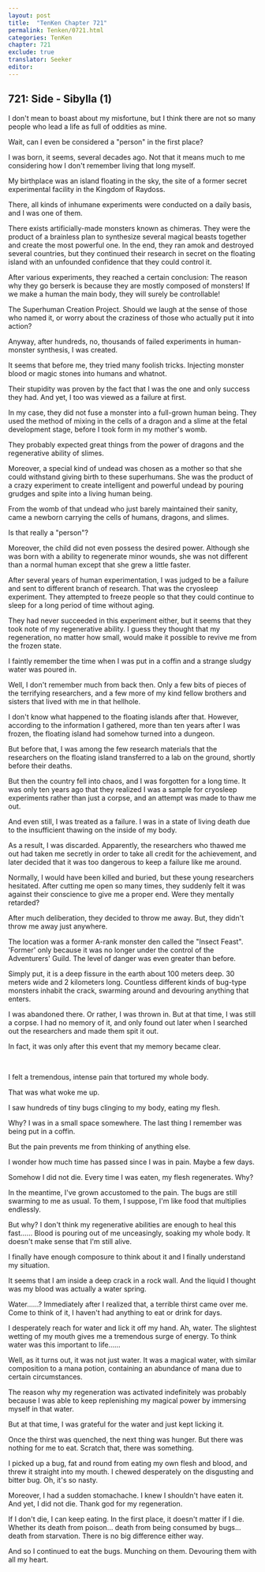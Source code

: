 ```yaml
---
layout: post
title:  "TenKen Chapter 721"
permalink: Tenken/0721.html
categories: TenKen
chapter: 721
exclude: true
translator: Seeker
editor: 
---
```

<h2 id="ch721">721: Side - Sibylla (1)</h2>

<p>I don't mean to boast about my misfortune, but I think there are not so many people who lead a life as full of oddities as mine.</p>

<p>Wait, can I even be considered a "person" in the first place?</p>

<p>I was born, it seems, several decades ago. Not that it means much to me considering how I don't remember living that long myself.</p>

<p>My birthplace was an island floating in the sky, the site of a former secret experimental facility in the Kingdom of Raydoss.</p>

<p>There, all kinds of inhumane experiments were conducted on a daily basis, and I was one of them.</p>

<p>There exists artificially-made monsters known as chimeras. They were the product of a brainless plan to synthesize several magical beasts together and create the most powerful one. In the end, they ran amok and destroyed several countries, but they continued their research in secret on the floating island with an unfounded confidence that they could control it.</p>

<p>After various experiments, they reached a certain conclusion: The reason why they go berserk is because they are mostly composed of monsters! If we make a human the main body, they will surely be controllable!</p>

<p>The Superhuman Creation Project. Should we laugh at the sense of those who named it, or worry about the craziness of those who actually put it into action?</p>

<p>Anyway, after hundreds, no, thousands of failed experiments in human-monster synthesis, I was created.</p>

<p>It seems that before me, they tried many foolish tricks. Injecting monster blood or magic stones into humans and whatnot.</p>

<p>Their stupidity was proven by the fact that I was the one and only success they had. And yet, I too was viewed as a failure at first.</p>

<p>In my case, they did not fuse a monster into a full-grown human being. They used the method of mixing in the cells of a dragon and a slime at the fetal development stage, before I took form in my mother's womb.</p>

<p>They probably expected great things from the power of dragons and the regenerative ability of slimes.</p>

<p>Moreover, a special kind of undead was chosen as a mother so that she could withstand giving birth to these superhumans. She was the product of a crazy experiment to create intelligent and powerful undead by pouring grudges and spite into a living human being.</p>

<p>From the womb of that undead who just barely maintained their sanity, came a newborn carrying the cells of humans, dragons, and slimes.</p>

<p>Is that really a "person"?</p>

<p>Moreover, the child did not even possess the desired power. Although she was born with a ability to regenerate minor wounds, she was not different than a normal human except that she grew a little faster.</p>

<p>After several years of human experimentation, I was judged to be a failure and sent to different branch of research. That was the cryosleep experiment. They attempted to freeze people so that they could continue to sleep for a long period of time without aging.</p>

<p>They had never succeeded in this experiment either, but it seems that they took note of my regenerative ability. I guess they thought that my regeneration, no matter how small, would make it possible to revive me from the frozen state.</p>

<p>I faintly remember the time when I was put in a coffin and a strange sludgy water was poured in.</p>

<p>Well, I don't remember much from back then. Only a few bits of pieces of the terrifying researchers, and a few more of my kind fellow brothers and sisters that lived with me in that hellhole.</p>

<p>I don't know what happened to the floating islands after that. However, according to the information I gathered, more than ten years after I was frozen, the floating island had somehow turned into a dungeon.</p>

<p>But before that, I was among the few research materials that the researchers on the floating island transferred to a lab on the ground, shortly before their deaths.</p>

<p>But then the country fell into chaos, and I was forgotten for a long time. It was only ten years ago that they realized I was a sample for cryosleep experiments rather than just a corpse, and an attempt was made to thaw me out.</p>

<p>And even still, I was treated as a failure. I was in a state of living death due to the insufficient thawing on the inside of my body.</p>

<p>As a result, I was discarded. Apparently, the researchers who thawed me out had taken me secretly in order to take all credit for the achievement, and later decided that it was too dangerous to keep a failure like me around.</p>

<p>Normally, I would have been killed and buried, but these young researchers hesitated. After cutting me open so many times, they suddenly felt it was against their conscience to give me a proper end. Were they mentally retarded?</p>

<p>After much deliberation, they decided to throw me away. But, they didn't throw me away just anywhere.</p>

<p>The location was a former A-rank monster den called the "Insect Feast". 'Former' only because it was no longer under the control of the Adventurers' Guild. The level of danger was even greater than before.</p>

<p>Simply put, it is a deep fissure in the earth about 100 meters deep. 30 meters wide and 2 kilometers long. Countless different kinds of bug-type monsters inhabit the crack, swarming around and devouring anything that enters.</p>

<p>I was abandoned there. Or rather, I was thrown in. But at that time, I was still a corpse. I had no memory of it, and only found out later when I searched out the researchers and made them spit it out.</p>

<p>In fact, it was only after this event that my memory became clear.</p>

<br>
<p>I felt a tremendous, intense pain that tortured my whole body.</p>

<p>That was what woke me up.</p>

<p>I saw hundreds of tiny bugs clinging to my body, eating my flesh.</p>

<p>Why? I was in a small space somewhere. The last thing I remember was being put in a coffin.</p>

<p>But the pain prevents me from thinking of anything else.</p>

<p>I wonder how much time has passed since I was in pain. Maybe a few days.</p>

<p>Somehow I did not die. Every time I was eaten, my flesh regenerates. Why?</p>

<p>In the meantime, I've grown accustomed to the pain. The bugs are still swarming to me as usual. To them, I suppose, I'm like food that multiplies endlessly.</p>

<p>But why? I don't think my regenerative abilities are enough to heal this fast…… Blood is pouring out of me unceasingly, soaking my whole body. It doesn't make sense that I'm still alive.</p>

<p>I finally have enough composure to think about it and I finally understand my situation.</p>

<p>It seems that I am inside a deep crack in a rock wall. And the liquid I thought was my blood was actually a water spring.</p>

<p>Water……? Immediately after I realized that, a terrible thirst came over me. Come to think of it, I haven't had anything to eat or drink for days.</p>

<p>I desperately reach for water and lick it off my hand. Ah, water. The slightest wetting of my mouth gives me a tremendous surge of energy. To think water was this important to life……</p>

<p>Well, as it turns out, it was not just water. It was a magical water, with similar composition to a mana potion, containing an abundance of mana due to certain circumstances.</p>

<p>The reason why my regeneration was activated indefinitely was probably because I was able to keep replenishing my magical power by immersing myself in that water.</p>

<p>But at that time, I was grateful for the water and just kept licking it.</p>

<p>Once the thirst was quenched, the next thing was hunger. But there was nothing for me to eat. Scratch that, there was something.</p>

<p>I picked up a bug, fat and round from eating my own flesh and blood, and threw it straight into my mouth. I chewed desperately on the disgusting and bitter bug. Oh, it's so nasty.</p>

<p>Moreover, I had a sudden stomachache. I knew I shouldn't have eaten it. And yet, I did not die. Thank god for my regeneration.</p>

<p>If I don't die, I can keep eating. In the first place, it doesn't matter if I die. Whether its death from poison… death from being consumed by bugs… death from starvation. There is no big difference either way.</p>

<p>And so I continued to eat the bugs. Munching on them. Devouring them with all my heart.</p>





